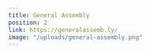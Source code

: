 ```yaml
---
title: General Assembly
position: 2
link: https://generalassemb.ly/
image: "/uploads/general-assembly.png"
---
```


